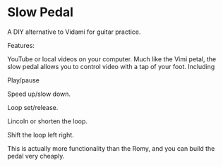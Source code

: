 # Slow Pedal
A DIY alternative to Vidami for guitar practice.


Features:

YouTube or local videos on your computer. Much like the Vimi petal, the slow pedal allows you to control video with a tap of your foot. Including

Play/pause

Speed up/slow down.

Loop set/release.

Lincoln or shorten the loop.

Shift the loop left right.

This is actually more functionality than the Romy, and you can build the pedal very cheaply.
